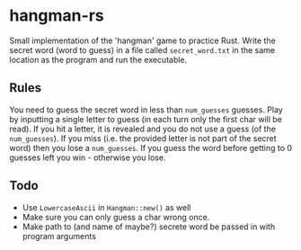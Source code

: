 # hangman-rs

Small implementation of the 'hangman' game to practice Rust. Write the secret word (word to guess) in a file called `secret_word.txt`
in the same location as the program and run the executable.

## Rules

You need to guess the secret word in less than `num_guesses` guesses. Play by inputting a single letter to guess (in each turn only the first char will be read). If you hit a letter, it is revealed and you do not use a guess (of the `num_guesses`). If you miss (i.e. the provided letter is not part of the secret word) then you lose a `num_guesses`. If you guess the word before getting to 0 guesses left you win - otherwise you lose.

## Todo

- Use `LowercaseAscii` in `Hangman::new()` as well
- Make sure you can only guess a char wrong once.
- Make path to (and name of maybe?) secrete word be passed in with program arguments
